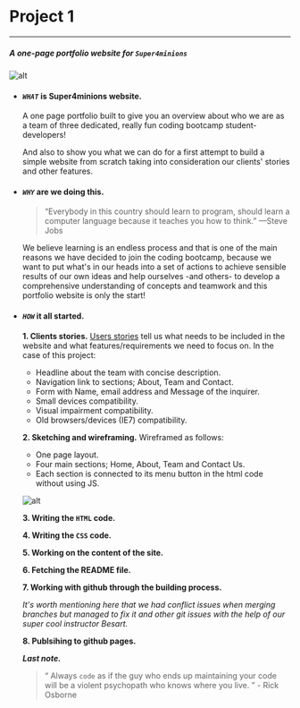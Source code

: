 
# Project 1
____
##### A one-page portfolio website for *`Super4minions`*
![alt](http://hdwallpaperbackgrounds.net/wp-content/uploads/2015/11/minions-wallpaper-stuart-keven-and-bob-2015-movie-hd-wallpapers-1920x1080.jpg)

* #### *`WHAT`* is Super4minions website.
  A one page portfolio built to give you an overview about who we are as a team of three dedicated, really fun coding bootcamp student-developers! 

  And also to show you what we can do for a first attempt to build a simple website from scratch taking into consideration our clients' stories and other features.

* #### *`WHY`* are we doing this.
  >“Everybody in this country should learn to program, should learn a computer language because it teaches you how to think.”   —Steve Jobs

  We believe learning is an endless process and that is one of the main reasons we have decided to join the coding bootcamp, because we want to put what's in our heads into a set of actions to achieve sensible results of our own ideas and help ourselves -and others- to develop a comprehensive understanding of concepts and teamwork and this portfolio website is only the start!

* #### *`HOW`* it all started.
  **1. Clients stories.**
[Users stories](https://github.com/gazaskygeeks/bootcamp/blob/master/coursebook/week1/project.md) tell us what needs to be included in the website and what features/requirements we need to focus on. In the case of this project:
  * Headline about the team with concise description.
  * Navigation link to sections; About, Team and Contact.
  * Form with Name, email address and Message of the inquirer.
  * Small devices compatibility.
  * Visual impairment compatibility.
  * Old browsers/devices (IE7) compatibility.

  **2. Sketching and wireframing.**
 Wireframed as follows:
  * One page layout.
  * Four main sections; Home, About, Team and Contact Us.
  * Each section is connected to its menu button in the html code without using JS.
  
  ![alt](https://s30.postimg.org/4vhpxheld/New_Image.jpg)
   
  **3. Writing the `HTML` code.**
  
  **4. Writing the `CSS` code.**
  
  **5. Working on the content of the site.**
  
  **6. Fetching the README file.**
  
  **7. Working with github through the building process.**

  *It's worth mentioning here that we had conflict issues when merging branches but managed to fix it and other git issues with the help of our super cool instructor Besart.*
   
   **8. Publsihing to github pages.**

  ***Last note.***
  >“ Always `code` as if the guy who ends up maintaining your code will be a violent psychopath who knows where you live. ” - Rick Osborne 
